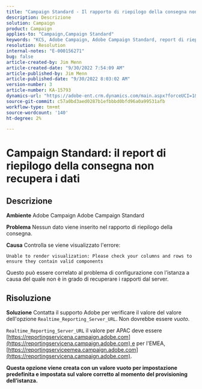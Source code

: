 ```yaml
---
title: "Campaign Standard - Il rapporto di riepilogo della consegna non recupera i dati"
description: Descrizione
solution: Campaign
product: Campaign
applies-to: "Campaign,Campaign Standard"
keywords: "KCS, Adobe Campaign, Adobe Campaign Standard, report di riepilogo della consegna, non recupera dati, risoluzione dei problemi, Realtime_Reporting_Server_URL"
resolution: Resolution
internal-notes: "E-000156271"
bug: false
article-created-by: Jim Menn
article-created-date: "9/30/2022 7:54:09 AM"
article-published-by: Jim Menn
article-published-date: "9/30/2022 8:03:02 AM"
version-number: 3
article-number: KA-15793
dynamics-url: "https://adobe-ent.crm.dynamics.com/main.aspx?forceUCI=1&pagetype=entityrecord&etn=knowledgearticle&id=1d32c70e-9540-ed11-9db1-0022480866ad"
source-git-commit: c57a0bd3aed0287b1efbbbd0bfd96a0a99531afb
workflow-type: tm+mt
source-wordcount: '140'
ht-degree: 2%

---
```


# Campaign Standard: il report di riepilogo della consegna non recupera i dati

## Descrizione


<b>Ambiente</b>
Adobe Campaign Adobe Campaign Standard

<b>Problema</b>
Nessun dato viene inserito nel rapporto di riepilogo della consegna.

<b>Causa</b>
Controlla se viene visualizzato l&#39;errore:


```
Unable to render visualization: Please check your columns and rows to ensure they contain valid components
```


Questo può essere correlato al problema di configurazione con l’istanza a causa del quale non è in grado di recuperare i rapporti dal server.


## Risoluzione


<b>Soluzione</b>
Contatta il supporto Adobe per verificare il valore del valore dell&#39;opzione `Realtime_Reporting_Server_URL`. Non dovrebbe essere *vuoto*.

`Realtime_Reporting_Server_URL` il valore per APAC deve essere [https://reportingservicena.campaign.adobe.com](https://reportingservicena.campaign.adobe.com) e per l&#39;EMEA, [https://reportingserviceemea.campaign.adobe.com](https://reportingservicena.campaign.adobe.com).

<b>Questa opzione viene creata con un valore vuoto per impostazione predefinita e impostata sul valore corretto al momento del provisioning dell’istanza.</b>
